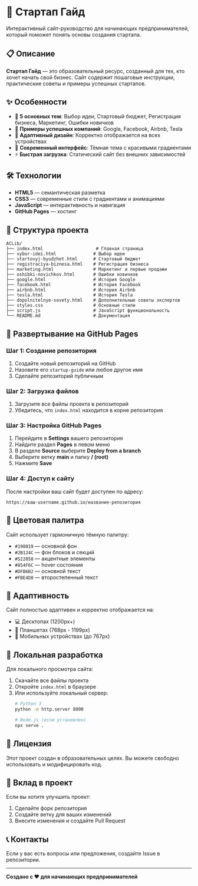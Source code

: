 # 🚀 Стартап Гайд

Интерактивный сайт-руководство для начинающих предпринимателей, который поможет понять основы создания стартапа.

## 📋 Описание

**Стартап Гайд** — это образовательный ресурс, созданный для тех, кто хочет начать свой бизнес. Сайт содержит пошаговые инструкции, практические советы и примеры успешных стартапов.

## ✨ Особенности

- 🎯 **5 основных тем**: Выбор идеи, Стартовый бюджет, Регистрация бизнеса, Маркетинг, Ошибки новичков
- 🏢 **Примеры успешных компаний**: Google, Facebook, Airbnb, Tesla
- 📱 **Адаптивный дизайн**: Корректно отображается на всех устройствах
- 🎨 **Современный интерфейс**: Тёмная тема с красивыми градиентами
- ⚡ **Быстрая загрузка**: Статический сайт без внешних зависимостей

## 🛠 Технологии

- **HTML5** — семантическая разметка
- **CSS3** — современные стили с градиентами и анимациями
- **JavaScript** — интерактивность и навигация
- **GitHub Pages** — хостинг

## 📁 Структура проекта

```
ACLib/
├── index.html                    # Главная страница
├── vybor-idei.html              # Выбор идеи
├── startovyj-byudzhet.html      # Стартовый бюджет
├── registraciya-biznesa.html    # Регистрация бизнеса
├── marketing.html               # Маркетинг и первые продажи
├── oshibki-novichkov.html       # Ошибки новичков
├── google.html                  # История Google
├── facebook.html                # История Facebook
├── airbnb.html                  # История Airbnb
├── tesla.html                   # История Tesla
├── dopolnitelnye-sovety.html    # Дополнительные советы экспертов
├── styles.css                   # Основные стили
├── script.js                    # JavaScript функциональность
└── README.md                    # Документация
```

## 🚀 Развертывание на GitHub Pages

### Шаг 1: Создание репозитория
1. Создайте новый репозиторий на GitHub
2. Назовите его `startup-guide` или любое другое имя
3. Сделайте репозиторий публичным

### Шаг 2: Загрузка файлов
1. Загрузите все файлы проекта в репозиторий
2. Убедитесь, что `index.html` находится в корне репозитория

### Шаг 3: Настройка GitHub Pages
1. Перейдите в **Settings** вашего репозитория
2. Найдите раздел **Pages** в левом меню
3. В разделе **Source** выберите **Deploy from a branch**
4. Выберите ветку **main** и папку **/ (root)**
5. Нажмите **Save**

### Шаг 4: Доступ к сайту
После настройки ваш сайт будет доступен по адресу:
```
https://ваш-username.github.io/название-репозитория
```

## 🎨 Цветовая палитра

Сайт использует гармоничную тёмную палитру:

- `#190019` — основной фон
- `#2B124C` — фон блоков и секций
- `#522858` — акцентные элементы
- `#854F6C` — hover состояния
- `#DFB6B2` — основной текст
- `#FBE4D8` — второстепенный текст

## 📱 Адаптивность

Сайт полностью адаптивен и корректно отображается на:
- 💻 Десктопах (1200px+)
- 📱 Планшетах (768px - 1199px)
- 📱 Мобильных устройствах (до 767px)

## 🔧 Локальная разработка

Для локального просмотра сайта:

1. Скачайте все файлы проекта
2. Откройте `index.html` в браузере
3. Или используйте локальный сервер:
   ```bash
   # Python 3
   python -m http.server 8000
   
   # Node.js (если установлен)
   npx serve .
   ```

## 📝 Лицензия

Этот проект создан в образовательных целях. Вы можете свободно использовать и модифицировать код.

## 🤝 Вклад в проект

Если вы хотите улучшить проект:
1. Сделайте форк репозитория
2. Создайте ветку для ваших изменений
3. Внесите изменения и создайте Pull Request

## 📞 Контакты

Если у вас есть вопросы или предложения, создайте Issue в репозитории.

---

**Создано с ❤️ для начинающих предпринимателей**
